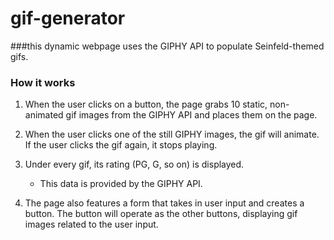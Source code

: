 # gif-generator

###this dynamic webpage uses the GIPHY API to populate Seinfeld-themed gifs.

### How it works

1. When the user clicks on a button, the page grabs 10 static, non-animated gif images from the GIPHY API and places them on the page. 

2. When the user clicks one of the still GIPHY images, the gif will animate. If the user clicks the gif again, it stops playing.

3. Under every gif, its rating (PG, G, so on) is displayed. 

   * This data is provided by the GIPHY API.

4. The page also features a form that takes in user input and creates a button. The button will operate as the other buttons, displaying gif images related to the user input.

